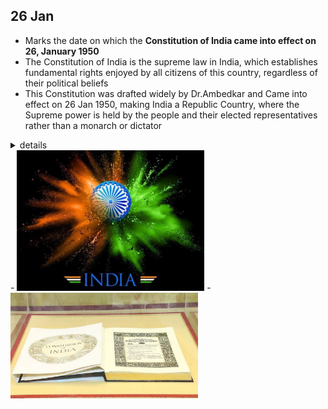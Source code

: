 ## 26 Jan
- Marks the date on which the **Constitution of India came into effect on 26, January 1950**
- The Constitution of India is the supreme law in India, which establishes fundamental rights enjoyed by all citizens of this country, regardless of their political beliefs
- This Constitution was drafted widely by Dr.Ambedkar and Came into effect on 26 Jan 1950, making India a Republic Country, where the Supreme power is held by the people and their elected representatives rather than a monarch or dictator
<details>
<summary>details</summary>
  
- The Constitution replaced the British colonial Government of India Act (1935) as the country's governing text and thus, turning the nation into a newly formed republic.
  - Republic: a state in which supreme power is held by the people and their elected representatives, and which has an elected or nominated president rather than a monarch.
- Dr BR Ambedkar was the chairman of the committee to draft the constitution and is widely considered to be the architect of the Constitution of India.
- The constitution came into effect two days later, on January 26, 1950. Dr Rajendra Prasad began his first tenure as President of the Indian Union on that day.
- **The Constitution establishes fundamental rights that should be enjoyed by all citizens of this country, regardless of their political beliefs. It also establishes some fundamental duties for all citizens of the country to abide by.**
- Constitution of India
  - The Constitution of India is the supreme law in India . 
  - A Constitution is a set of rules and regulations guiding the administration of a country. 
  - The constitution of India is the framework for political principles, procedures and powers of the government. 
  - It is also the longest constitution in the world with 395 articles and 12 schedules. 
  - Originally it consisted of 395 Articles arranged under 22 Parts and 8 Schedules. Today after many amendments, it has 470 Articles and 12 schedules and 25 parts (According to 2021). The constitution was written on 26 November 1949, and was made the center of law on 26 January 1950.
  - The Constitution of India provides its citizens with six fundamental rights. 
    - Right to Equality,
    - Right to Freedom
    - Right against Exploitation, 
    - Right to Freedom of Religion
    - Cultural and Educational Rights, 
    - Right to Constitutional Remedies, 
- [Long Ans]
</details>
- <img src="./assets/republic-india.jpg" width="300">
- <img src="./assets/india-constitution-book.jpg" width="300">


